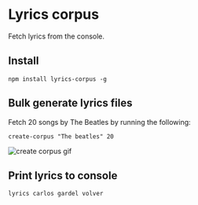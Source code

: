 # Lyrics corpus
Fetch lyrics from the console.

## Install
```
npm install lyrics-corpus -g
```

## Bulk generate lyrics files
Fetch 20 songs by The Beatles by running the following:
```
create-corpus "The beatles" 20
```

![create corpus gif](https://media.giphy.com/media/dAEDt6yeoD911BL1S6/giphy.gif)

## Print lyrics to console
```
lyrics carlos gardel volver
```
